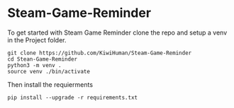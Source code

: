 # Steam-Game-Reminder
To get started with Steam Game Reminder clone the repo and setup a venv in the Project folder. 
```
git clone https://github.com/KiwiHuman/Steam-Game-Reminder
cd Stean-Game-Reminder
python3 -m venv .
source venv ./bin/activate
```
Then install the requierments 
```
pip install --upgrade -r requirements.txt
```
